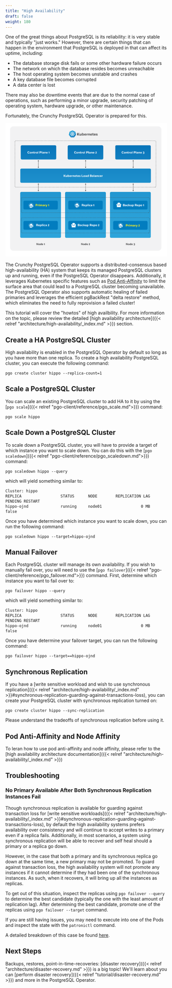 ```yaml
---
title: "High Availability"
draft: false
weight: 180
---
```


One of the great things about PostgreSQL is its reliability: it is very stable and typically "just works." However, there are certain things that can happen in the environment that PostgreSQL is deployed in that can affect its uptime, including:

- The database storage disk fails or some other hardware failure occurs
- The network on which the database resides becomes unreachable
- The host operating system becomes unstable and crashes
- A key database file becomes corrupted
- A data center is lost

There may also be downtime events that are due to the normal case of operations, such as performing a minor upgrade, security patching of operating system, hardware upgrade, or other maintenance.

Fortunately, the Crunchy PostgreSQL Operator is prepared for this.

![PostgreSQL Operator High-Availability Overview](../images/postgresql-ha-overview.png)

The Crunchy PostgreSQL Operator supports a distributed-consensus based high-availability (HA) system that keeps its managed PostgreSQL clusters up and running, even if the PostgreSQL Operator disappears. Additionally, it leverages Kubernetes specific features such as [Pod Anti-Affinity](#how-the-crunchy-postgresql-operator-uses-pod-anti-affinity) to limit the surface area that could lead to a PostgreSQL cluster becoming unavailable. The PostgreSQL Operator also supports automatic healing of failed primaries and leverages the efficient pgBackRest "delta restore" method, which eliminates the need to fully reprovision a failed cluster!

This tutorial will cover the "howtos" of high availbility. For more information on the topic, please review the detailed [high availability architecture]({{< relref "architecture/high-availability/_index.md" >}}) section.

## Create a HA PostgreSQL Cluster

High availability is enabled in the PostgreSQL Operator by default so long as you have more than one replica. To create a high availability PostgreSQL cluster, you can execute the following command:

```
pgo create cluster hippo --replica-count=1
```

## Scale a PostgreSQL Cluster

You can scale an existing PostgreSQL cluster to add HA to it by using the [`pgo scale`]({{< relref "pgo-client/reference/pgo_scale.md">}}) command:

```
pgo scale hippo
```

## Scale Down a PostgreSQL Cluster

To scale down a PostgreSQL cluster, you will have to provide a target of which instance you want to scale down. You can do this with the [`pgo scaledown`]({{< relref "pgo-client/reference/pgo_scaledown.md">}}) command:

```
pgo scaledown hippo --query
```

which will yield something similar to:

```
Cluster: hippo
REPLICA             	STATUS    	NODE      	REPLICATION LAG     	PENDING RESTART
hippo-ojnd          	running   	node01    	           0 MB     	          false
```

Once you have determined which instance you want to scale down, you can run the following command:

```
pgo scaledown hippo --target=hippo-ojnd
```

## Manual Failover

Each PostgreSQL cluster will manage its own availability. If you wish to manually fail over, you will need to use the [`pgo failover`]({{< relref "pgo-client/reference/pgo_failover.md">}}) command. First, determine which instance you want to fail over to:

```
pgo failover hippo --query
```

which will yield something similar to:

```
Cluster: hippo
REPLICA             	STATUS    	NODE      	REPLICATION LAG     	PENDING RESTART
hippo-ojnd          	running   	node01    	           0 MB     	          false
```

Once you have determine your failover target, you can run the following command:

```
pgo failover hippo --target==hippo-ojnd
```

## Synchronous Replication

If you have a [write sensitive workload and wish to use synchronous replication]({{< relref "architecture/high-availability/_index.md" >}}#synchronous-replication-guarding-against-transactions-loss), you can create your PostgreSQL cluster with synchronous replication turned on:

```
pgo create cluster hippo --sync-replication
```

Please understand the tradeoffs of synchronous replication before using it.

## Pod Anti-Affinity and Node Affinity

To leran how to use pod anti-affinity and node affinity, please refer to the [high availability architecture documentation]({{< relref "architecture/high-availability/_index.md" >}})

## Troubleshooting

### No Primary Available After Both Synchronous Replication Instances Fail

Though synchronous replication is available for guarding against transaction loss for [write sensitive workloads]({{< relref "architecture/high-availability/_index.md" >}}#synchronous-replication-guarding-against-transactions-loss), by default the high availability systems prefers availability over consistency and will continue to accept writes to a primary even if a replica fails. Additionally, in most scenarios, a system using synchronous replication will be able to recover and self heal should a primary or a replica go down.

However, in the case that both a primary and its synchronous replica go down at the same time, a new primary may not be promoted. To guard against transaction loss, the high availability system will not promote any instances if it cannot determine if they had been one of the synchronous instances. As such, when it recovers, it will bring up all the instances as replicas.

To get out of this situation, inspect the replicas using `pgo failover --query` to determine the best candidate (typically the one with the least amount of replication lag). After determining the best candidate, promote one of the replicas using `pgo failover --target` command.

If you are still having issues, you may need to execute into one of the Pods and inspect the state with the `patronictl` command.

A detailed breakdown of this case be found [here](https://github.com/CrunchyData/postgres-operator/issues/2132#issuecomment-748719843).

## Next Steps

Backups, restores, point-in-time-recoveries: [disaster recovery]({{< relref "architecture/disaster-recovery.md" >}}) is a big topic! We'll learn about you can [perform disaster recovery]({{< relref "tutorial/disaster-recovery.md" >}}) and more in the PostgreSQL Operator.
